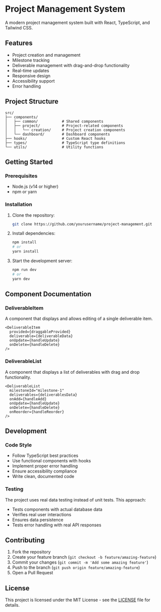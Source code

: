 # Project Management System

A modern project management system built with React, TypeScript, and Tailwind CSS.

## Features

- Project creation and management
- Milestone tracking
- Deliverable management with drag-and-drop functionality
- Real-time updates
- Responsive design
- Accessibility support
- Error handling

## Project Structure

```
src/
├── components/
│   ├── common/           # Shared components
│   ├── project/          # Project-related components
│   │   └── creation/     # Project creation components
│   └── dashboard/        # Dashboard components
├── hooks/                # Custom React hooks
├── types/                # TypeScript type definitions
└── utils/                # Utility functions
```

## Getting Started

### Prerequisites

- Node.js (v14 or higher)
- npm or yarn

### Installation

1. Clone the repository:
   ```bash
   git clone https://github.com/yourusername/project-management.git
   ```

2. Install dependencies:
   ```bash
   npm install
   # or
   yarn install
   ```

3. Start the development server:
   ```bash
   npm run dev
   # or
   yarn dev
   ```

## Component Documentation

### DeliverableItem

A component that displays and allows editing of a single deliverable item.

```tsx
<DeliverableItem
  provided={draggableProvided}
  deliverable={deliverableData}
  onUpdate={handleUpdate}
  onDelete={handleDelete}
/>
```

### DeliverableList

A component that displays a list of deliverables with drag and drop functionality.

```tsx
<DeliverableList
  milestoneId="milestone-1"
  deliverables={deliverablesData}
  onAdd={handleAdd}
  onUpdate={handleUpdate}
  onDelete={handleDelete}
  onReorder={handleReorder}
/>
```

## Development

### Code Style

- Follow TypeScript best practices
- Use functional components with hooks
- Implement proper error handling
- Ensure accessibility compliance
- Write clean, documented code

### Testing

The project uses real data testing instead of unit tests. This approach:
- Tests components with actual database data
- Verifies real user interactions
- Ensures data persistence
- Tests error handling with real API responses

## Contributing

1. Fork the repository
2. Create your feature branch (`git checkout -b feature/amazing-feature`)
3. Commit your changes (`git commit -m 'Add some amazing feature'`)
4. Push to the branch (`git push origin feature/amazing-feature`)
5. Open a Pull Request

## License

This project is licensed under the MIT License - see the [LICENSE](LICENSE) file for details.
